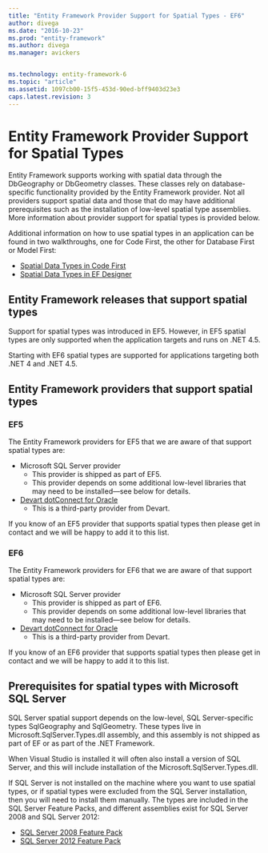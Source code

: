 ```yaml
---
title: "Entity Framework Provider Support for Spatial Types - EF6"
author: divega
ms.date: "2016-10-23"
ms.prod: "entity-framework"
ms.author: divega
ms.manager: avickers


ms.technology: entity-framework-6
ms.topic: "article"
ms.assetid: 1097cb00-15f5-453d-90ed-bff9403d23e3
caps.latest.revision: 3
---
```

# Entity Framework Provider Support for Spatial Types
Entity Framework supports working with spatial data through the DbGeography or DbGeometry classes. These classes rely on database-specific functionality provided by the Entity Framework provider. Not all providers support spatial data and those that do may have additional prerequisites such as the installation of low-level spatial type assemblies. More information about provider support for spatial types is provided below.  
  
Additional information on how to use spatial types in an application can be found in two walkthroughs, one for Code First, the other for Database First or Model First:  
  
- [Spatial Data Types in Code First](../ef6/entity-framework-spatial-code-first-ef5-onwards.md)  
- [Spatial Data Types in EF Designer](../ef6/entity-framework-spatial-ef-designer-ef5-onwards.md)  
  
## Entity Framework releases that support spatial types  
  
Support for spatial types was introduced in EF5. However, in EF5 spatial types are only supported when the application targets and runs on .NET 4.5.  
  
Starting with EF6 spatial types are supported for applications targeting both .NET 4 and .NET 4.5.  
  
## Entity Framework providers that support spatial types  
  
### EF5  
  
The Entity Framework providers for EF5 that we are aware of that support spatial types are:  
  
- Microsoft SQL Server provider  
    - This provider is shipped as part of EF5.  
    - This provider depends on some additional low-level libraries that may need to be installed—see below for details.  
- [Devart dotConnect for Oracle](http://www.devart.com/dotconnect/oracle/)  
    - This is a third-party provider from Devart.  
  
If you know of an EF5 provider that supports spatial types then please get in contact and we will be happy to add it to this list.  
  
### EF6  
  
The Entity Framework providers for EF6 that we are aware of that support spatial types are:  
  
- Microsoft SQL Server provider  
    - This provider is shipped as part of EF6.  
    - This provider depends on some additional low-level libraries that may need to be installed—see below for details.  
- [Devart dotConnect for Oracle](http://www.devart.com/dotconnect/oracle/)  
    - This is a third-party provider from Devart.  
  
If you know of an EF6 provider that supports spatial types then please get in contact and we will be happy to add it to this list.  
  
## Prerequisites for spatial types with Microsoft SQL Server  
  
SQL Server spatial support depends on the low-level, SQL Server-specific types SqlGeography and SqlGeometry. These types live in Microsoft.SqlServer.Types.dll assembly, and this assembly is not shipped as part of EF or as part of the .NET Framework.  
  
When Visual Studio is installed it will often also install a version of SQL Server, and this will include installation of the Microsoft.SqlServer.Types.dll.  
  
If SQL Server is not installed on the machine where you want to use spatial types, or if spatial types were excluded from the SQL Server installation, then you will need to install them manually. The types are included in the SQL Server Feature Packs, and different assemblies exist for SQL Server 2008 and SQL Server 2012:  
  
- [SQL Server 2008 Feature Pack](https://www.microsoft.com/en-gb/download/details.aspx?id=30440)  
- [SQL Server 2012 Feature Pack](https://www.microsoft.com/en-us/download/details.aspx?id=29065)  
  